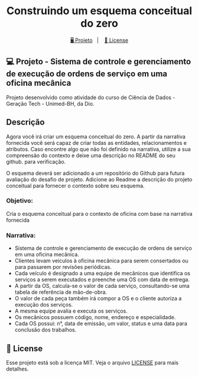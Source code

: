 <h1 align="center">
  Construindo um esquema conceitual do zero
</h1>

<p align="center">
  <a href="#-projeto">🖥️ Projeto</a>&nbsp;&nbsp;&nbsp;|&nbsp;&nbsp;&nbsp;
  <a href="#-license">📝 License</a>
</p>

## 💻 Projeto - Sistema de controle e gerenciamento de execução de ordens de serviço em uma oficina mecânica

Projeto desenvolvido como atividade do curso de Ciência de Dados - Geração Tech - Unimed-BH, da Dio.

## Descrição
Agora você irá criar um esquema conceitual do zero. A partir da narrativa fornecida você será capaz de criar todas as entidades, relacionamentos e atributos. Caso encontre algo que não foi definido na narrativa, utilize a sua compreensão do contexto e deixe uma descrição no README do seu github. para verificação.

O esquema deverá ser adicionado a um repositório do Github para futura avaliação do desafio de projeto. Adicione ao Readme a descrição do projeto conceitual para fornecer o contexto sobre seu esquema.

### Objetivo:

Cria o esquema conceitual para o contexto de oficina com base na narrativa fornecida

### Narrativa:
- Sistema de controle e gerenciamento de execução de ordens de serviço em uma oficina mecânica.
- Clientes levam veículos à oficina mecânica para serem consertados ou para passarem por revisões  periódicas.
- Cada veículo é designado a uma equipe de mecânicos que identifica os serviços a serem executados e preenche uma OS com data de entrega.
- A partir da OS, calcula-se o valor de cada serviço, consultando-se uma tabela de referência de mão-de-obra.
- O valor de cada peça também irá compor a OS e o cliente autoriza a execução dos serviços.
- A mesma equipe avalia e executa os serviços.
- Os mecânicos possuem código, nome, endereço e especialidade. 
- Cada OS possui: n°, data de emissão, um valor, status e uma data para conclusão dos trabalhos.

## 📝 License

Esse projeto está sob a licença MIT. Veja o arquivo [LICENSE](LICENSE) para mais detalhes.
